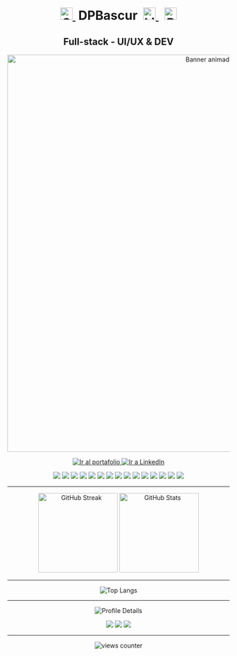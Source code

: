 <!-- Perfil de GitHub – by DPBascur -->
<h1 align="center">
  <a href="https://github.com/DPBascur" target="_blank" rel="noreferrer">
    <img src="https://skillicons.dev/icons?i=github" height="28" alt="GitHub" />
  </a>
  &nbsp;DPBascur&nbsp;
  <a href="https://www.linkedin.com/in/dpbascur" target="_blank" rel="noreferrer">
    <img src="https://skillicons.dev/icons?i=linkedin" height="28" alt="LinkedIn" />
  </a>
  &nbsp;
  <a href="https://dpbascur.vercel.app" target="_blank" rel="noreferrer">
    <img src="https://skillicons.dev/icons?i=vercel" height="28" alt="Portafolio" />
  </a>
</h1>
<h2 align="center">Full-stack - UI/UX & DEV</h2>

<!-- Banner GIF centrado -->
<p align="center">
  <img src="https://media4.giphy.com/media/v1.Y2lkPTc5MGI3NjExd2M3a3BiMXNra3NwN213ZGl5eGxlMjVzc3dxYmYycHJzeXd3aGp3dSZlcD12MV9pbnRlcm5hbF9naWZfYnlfaWQmY3Q9Zw/grrQBoGInMoaoBoSuV/giphy.gif" alt="Banner animado" width="900">
</p>

<!-- Botón Portafolio -->
<p align="center">
  <a href="https://dpbascur.vercel.app" target="_blank" rel="noreferrer">
    <img src="https://img.shields.io/badge/Portafolio-dpbascur.vercel.app-537CF2?style=for-the-badge&logo=vercel&logoColor=white" alt="Ir al portafolio" />
  </a>
  <a href="https://www.linkedin.com/in/dpbascur](https://www.linkedin.com/in/daniel-pe%C3%B1a-0ba014384/" target="_blank" rel="noreferrer">
    <img src="https://img.shields.io/badge/LinkedIn-dpbascur-0A66C2?style=for-the-badge&logo=linkedin&logoColor=white" alt="Ir a LinkedIn" />
  </a>
</p>

<!-- Tech badges -->
<p align="center">
  <img src="https://img.shields.io/badge/TypeScript-3178C6?logo=typescript&logoColor=white&style=for-the-badge"/>
  <img src="https://img.shields.io/badge/JavaScript-F7DF1E?logo=javascript&logoColor=000&style=for-the-badge"/>
  <img src="https://img.shields.io/badge/Python-3776AB?logo=python&logoColor=white&style=for-the-badge"/>
  <img src="https://img.shields.io/badge/SQL-025E8C?logo=sqlite&logoColor=white&style=for-the-badge"/>
  <img src="https://img.shields.io/badge/Postgres-4169E1?logo=postgresql&logoColor=white&style=for-the-badge"/>

  <img src="https://img.shields.io/badge/React-20232A?logo=react&logoColor=61DAFB&style=for-the-badge"/>
  <img src="https://img.shields.io/badge/React%20Native-282C34?logo=react&logoColor=61DAFB&style=for-the-badge"/>
  <img src="https://img.shields.io/badge/Next.js-000000?logo=nextdotjs&logoColor=white&style=for-the-badge"/>
  <img src="https://img.shields.io/badge/Expo-000020?logo=expo&logoColor=white&style=for-the-badge"/>

  <img src="https://img.shields.io/badge/Tailwind_CSS-38B2AC?logo=tailwindcss&logoColor=white&style=for-the-badge"/>
  <img src="https://img.shields.io/badge/Bootstrap-7952B3?logo=bootstrap&logoColor=white&style=for-the-badge"/>
  <img src="https://img.shields.io/badge/Django-092E20?logo=django&logoColor=white&style=for-the-badge"/>

  <img src="https://img.shields.io/badge/Astro-0f172a?logo=astro&logoColor=white&style=for-the-badge"/>
  <img src="https://img.shields.io/badge/Docker-2496ED?logo=docker&logoColor=white&style=for-the-badge"/>
  <img src="https://img.shields.io/badge/LaTeX-008080?logo=latex&logoColor=white&style=for-the-badge"/>
</p>

---

<div align="center">

  <img height="180" src="https://github-readme-streak-stats.herokuapp.com?user=DPBascur&theme=tokyonight&hide_border=true&date_format=j%20M%5B%20Y%5D" alt="GitHub Streak"/>

  <img height="180" src="https://github-readme-stats.vercel.app/api?username=DPBascur&show_icons=true&theme=tokyonight&hide_border=true&rank_icon=github" alt="GitHub Stats"/>

</div>

---


<p align="center">
  <img src="https://github-readme-stats.vercel.app/api/top-langs/?username=DPBascur&layout=compact&langs_count=10&theme=tokyonight&hide_border=true" alt="Top Langs"/>
</p>

---

<p align="center">
  <img src="https://github-profile-summary-cards.vercel.app/api/cards/profile-details?username=DPBascur&theme=tokyonight" alt="Profile Details"/>
</p>

<!-- Tarjetas extra (opcional) -->
<p align="center">
  <img src="https://github-profile-summary-cards.vercel.app/api/cards/stats?username=DPBascur&theme=tokyonight" />
  <img src="https://github-profile-summary-cards.vercel.app/api/cards/productive-time?username=DPBascur&theme=tokyonight&utcOffset=-3" />
  <img src="https://github-profile-summary-cards.vercel.app/api/cards/most-commit-language?username=DPBascur&theme=tokyonight" />
</p>

---

<p align="center">
  <img src="https://komarev.com/ghpvc/?username=DPBascur&style=flat-square&label=visitas" alt="views counter"/>
</p>
